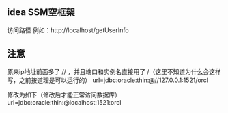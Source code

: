 ## idea SSM空框架

访问路径 例如：http://localhost/getUserInfo

## 注意
原来ip地址前面多了 // ，并且端口和实例名直接用了 /（这里不知道为什么会这样写，之前按道理是可以运行的）
url=jdbc:oracle:thin:@//127.0.0.1:1521/orcl

修改为如下（修改后才能正常访问数据库）
url=jdbc:oracle:thin:@localhost:1521:orcl
